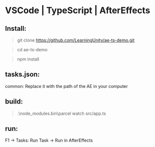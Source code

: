 
# VSCode | TypeScript | AfterEffects


## Install:
  > git clone https://github.com/LearningUnity/ae-ts-demo.git

  > cd ae-ts-demo
  
  > npm install 

## tasks.json:
  common:  Replace it with the path of the AE in your computer

## build:
  > .\node_modules\.bin\parcel watch src/app.ts

## run:
  F1 → Tasks: Run Task → Run in AfterEffects